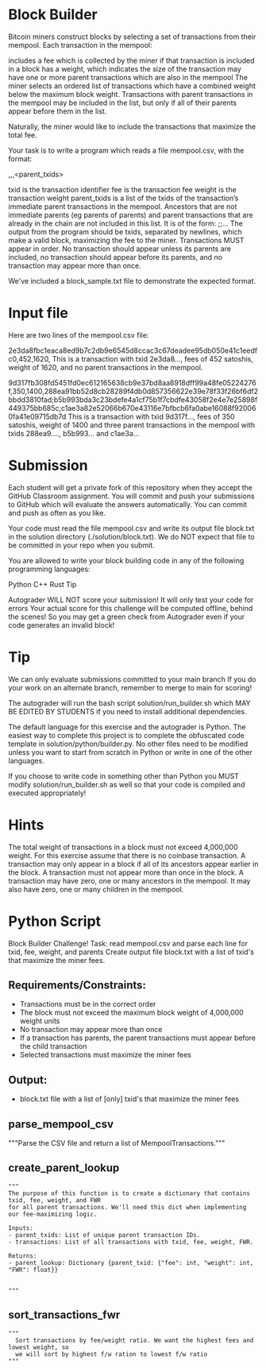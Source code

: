 # Block Builder
Bitcoin miners construct blocks by selecting a set of transactions from their mempool. Each transaction in the mempool:

includes a fee which is collected by the miner if that transaction is included in a block
has a weight, which indicates the size of the transaction
may have one or more parent transactions which are also in the mempool
The miner selects an ordered list of transactions which have a combined weight below the maximum block weight. Transactions with parent transactions in the mempool may be included in the list, but only if all of their parents appear before them in the list.

Naturally, the miner would like to include the transactions that maximize the total fee.

Your task is to write a program which reads a file mempool.csv, with the format:

<txid>,<fee>,<weight>,<parent_txids>

txid is the transaction identifier
fee is the transaction fee
weight is the transaction weight
parent_txids is a list of the txids of the transaction’s immediate parent transactions in the mempool. Ancestors that are not immediate parents (eg parents of parents) and parent transactions that are already in the chain are not included in this list. It is of the form: <txid1>;<txid2>;...
The output from the program should be txids, separated by newlines, which make a valid block, maximizing the fee to the miner. Transactions MUST appear in order. No transaction should appear unless its parents are included, no transaction should appear before its parents, and no transaction may appear more than once.

We've included a block_sample.txt file to demonstrate the expected format.

# Input file
Here are two lines of the mempool.csv file:

2e3da8fbc1eaca8ed9b7c2db9e6545d8ccac3c67deadee95db050e41c1eedfc0,452,1620,
This is a transaction with txid 2e3da8..., fees of 452 satoshis, weight of 1620, and no parent transactions in the mempool.

9d317fb308fd5451fd0ec612165638cb9e37bd8aa8918dff99a48fe05224276f,350,1400,288ea91bb52d8cb28289f4db0d857356622e39e78f33f26bf6df2bbdd3810fad;b5b993bda3c23bdefe4a1cf75b1f7cbdfe43058f2e4e7e25898f449375bb685c;c1ae3a82e52066b670e43116e7bfbcb6fa0abe16088f920060fa41e09715db7d
This is a transaction with txid 9d317f..., fees of 350 satoshis, weight of 1400 and three parent transactions in the mempool with txids 288ea9...., b5b993... and c1ae3a...

# Submission
Each student will get a private fork of this repository when they accept the GitHub Classroom assignment. You will commit and push your submissions to GitHub which will evaluate the answers automatically. You can commit and push as often as you like.

Your code must read the file mempool.csv and write its output file block.txt in the solution directory (./solution/block.txt). We do NOT expect that file to be committed in your repo when you submit.

You are allowed to write your block building code in any of the following programming languages:

Python
C++
Rust
Tip

Autograder WILL NOT score your submission! It will only test your code for errors Your actual score for this challenge will be computed offline, behind the scenes! So you may get a green check from Autograder even if your code generates an invalid block!

# Tip

We can only evaluate submissions committed to your main branch If you do your work on an alternate branch, remember to merge to main for scoring!

The autograder will run the bash script solution/run_builder.sh which MAY BE EDITED BY STUDENTS if you need to install additional dependencies.

The default language for this exercise and the autograder is Python. The easiest way to complete this project is to complete the obfuscated code template in solution/python/builder.py. No other files need to be modified unless you want to start from scratch in Python or write in one of the other languages.

If you choose to write code in something other than Python you MUST modify solution/run_builder.sh as well so that your code is compiled and executed appropriately!

# Hints
The total weight of transactions in a block must not exceed 4,000,000 weight. For this exercise assume that there is no coinbase transaction.
A transaction may only appear in a block if all of its ancestors appear earlier in the block.
A transaction must not appear more than once in the block.
A transaction may have zero, one or many ancestors in the mempool. It may also have zero, one or many children in the mempool.


# Python Script
Block Builder Challenge!
Task: read mempool.csv and parse each line for txid, fee, weight, and parents
Create output file block.txt with a list of txid's that maximize the miner fees.

## Requirements/Constraints:
- Transactions must be in the correct order
- The block must not exceed the maximum block weight of 4,000,000 weight units
- No transaction may appear more than once
- If a transaction has parents, the parent transactions must appear before the child transaction
- Selected transactions must maximize the miner fees

## Output:
- block.txt file with a list of [only] txid's that maximize the miner fees

## parse_mempool_csv
  """Parse the CSV file and return a list of MempoolTransactions."""

## create_parent_lookup
    """
    The purpose of this function is to create a dictionary that contains txid, fee, weight, and FWR
    for all parent transactions. We'll need this dict when implementing our fee-maximizing logic.

    Inputs:
    - parent_txids: List of unique parent transaction IDs.
    - transactions: List of all transactions with txid, fee, weight, FWR.

    Returns:
    - parent_lookup: Dictionary {parent_txid: {"fee": int, "weight": int, "FWR": float}}


    """

## sort_transactions_fwr
    """
      Sort transactions by fee/weight ratio. We want the highest fees and lowest weight, so 
      we will sort by highest f/w ration to lowest f/w ratio    
    """
  

